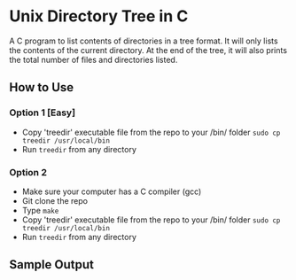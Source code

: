 # Unix Directory Tree in C
A C program to list contents of directories in a tree format. It will only lists the contents of the current directory.
At the end of the tree, it will also prints the total number of files and directories listed.

## How to Use
### Option 1 [Easy]
* Copy 'treedir' executable file from the repo to your /bin/ folder
`sudo cp treedir /usr/local/bin`
* Run `treedir` from any directory

### Option 2
* Make sure your computer has a C compiler (gcc)
* Git clone the repo
* Type `make`
* Copy 'treedir' executable file from the repo to your /bin/ folder
`sudo cp treedir /usr/local/bin`
* Run `treedir` from any directory

## Sample Output




